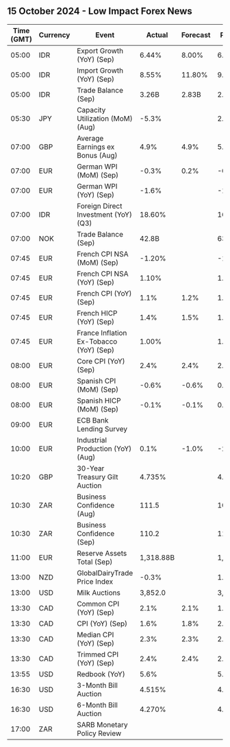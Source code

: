 ## 15 October 2024 - Low Impact Forex News

| Time (GMT) | Currency | Event | Actual | Forecast | Previous |
|------|----------|-------|--------|----------|----------|
| 05:00 | IDR | Export Growth (YoY) (Sep) | 6.44% | 8.00% | 6.56% |
| 05:00 | IDR | Import Growth (YoY) (Sep) | 8.55% | 11.80% | 9.46% |
| 05:00 | IDR | Trade Balance (Sep) | 3.26B | 2.83B | 2.78B |
| 05:30 | JPY | Capacity Utilization (MoM) (Aug) | -5.3% |  | 2.5% |
| 07:00 | GBP | Average Earnings ex Bonus (Aug) | 4.9% | 4.9% | 5.1% |
| 07:00 | EUR | German WPI (MoM) (Sep) | -0.3% | 0.2% | -0.8% |
| 07:00 | EUR | German WPI (YoY) (Sep) | -1.6% |  | -1.1% |
| 07:00 | IDR | Foreign Direct Investment (YoY) (Q3) | 18.60% |  | 16.60% |
| 07:00 | NOK | Trade Balance (Sep) | 42.8B |  | 63.4B |
| 07:45 | EUR | French CPI NSA (MoM) (Sep) | -1.20% |  | -1.20% |
| 07:45 | EUR | French CPI NSA (YoY) (Sep) | 1.10% |  | 1.20% |
| 07:45 | EUR | French CPI (YoY) (Sep) | 1.1% | 1.2% | 1.8% |
| 07:45 | EUR | French HICP (YoY) (Sep) | 1.4% | 1.5% | 1.5% |
| 07:45 | EUR | France Inflation Ex-Tobacco (YoY) (Sep) | 1.00% |  | 1.70% |
| 08:00 | EUR | Core CPI (YoY) (Sep) | 2.4% | 2.4% | 2.7% |
| 08:00 | EUR | Spanish CPI (MoM) (Sep) | -0.6% | -0.6% | 0.0% |
| 08:00 | EUR | Spanish HICP (MoM) (Sep) | -0.1% | -0.1% | 0.0% |
| 09:00 | EUR | ECB Bank Lending Survey |  |  |  |
| 10:00 | EUR | Industrial Production (YoY) (Aug) | 0.1% | -1.0% | -2.1% |
| 10:20 | GBP | 30-Year Treasury Gilt Auction | 4.735% |  | 4.329% |
| 10:30 | ZAR | Business Confidence (Aug) | 111.5 |  | 109.1 |
| 10:30 | ZAR | Business Confidence (Sep) | 110.2 |  | 111.5 |
| 11:00 | EUR | Reserve Assets Total (Sep) | 1,318.88B |  | 1,288.39B |
| 13:00 | NZD | GlobalDairyTrade Price Index | -0.3% |  | 1.2% |
| 13:00 | USD | Milk Auctions | 3,852.0 |  | 3,851.0 |
| 13:30 | CAD | Common CPI (YoY) (Sep) | 2.1% | 2.1% | 1.9% |
| 13:30 | CAD | CPI (YoY) (Sep) | 1.6% | 1.8% | 2.0% |
| 13:30 | CAD | Median CPI (YoY) (Sep) | 2.3% | 2.3% | 2.3% |
| 13:30 | CAD | Trimmed CPI (YoY) (Sep) | 2.4% | 2.4% | 2.4% |
| 13:55 | USD | Redbook (YoY) | 5.6% |  | 5.4% |
| 16:30 | USD | 3-Month Bill Auction | 4.515% |  | 4.550% |
| 16:30 | USD | 6-Month Bill Auction | 4.270% |  | 4.305% |
| 17:00 | ZAR | SARB Monetary Policy Review |  |  |  |
